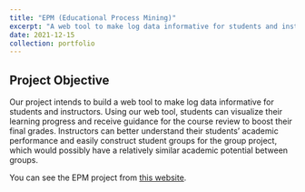 ```yaml
---
title: "EPM (Educational Process Mining)"
excerpt: "A web tool to make log data informative for students and instructors (Autumn Quarter 2021) <br/><img src='/personal_page/images/logo.png'>"
date: 2021-12-15
collection: portfolio
---
```


Project Objective
-----
Our project intends to build a web tool to make log data informative for students and instructors. Using our web tool, students can visualize their learning progress and receive guidance for the course review to boost their final grades. Instructors can better understand their students’ academic performance and easily construct student groups for the group project, which would possibly have a relatively similar academic potential between groups.

You can see the EPM project from [this website](http://52.38.47.237/).
